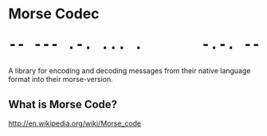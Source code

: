 <h1>
    Morse Codec
    <br />
    <pre>-- --- .-. ... .       -.-. --- -.. . -.-</pre>
</h1>

A library for encoding and decoding messages from their native language format into their morse-version.

## What is Morse Code?

http://en.wikipedia.org/wiki/Morse_code
